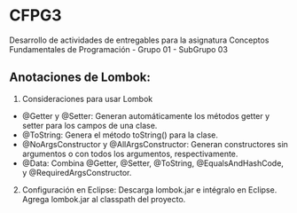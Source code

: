 # CFPG3
Desarrollo de actividades de entregables para la asignatura Conceptos Fundamentales de Programación - Grupo 01 - SubGrupo 03

## Anotaciones de Lombok:
1. Consideraciones para usar Lombok
 - @Getter y @Setter: Generan automáticamente los métodos getter y setter para los campos de una clase.
 - @ToString: Genera el método toString() para la clase.
 - @NoArgsConstructor y @AllArgsConstructor: Generan constructores sin argumentos o con todos los argumentos, respectivamente.
 - @Data: Combina @Getter, @Setter, @ToString, @EqualsAndHashCode, y @RequiredArgsConstructor.

2. Configuración en Eclipse:
Descarga lombok.jar e intégralo en Eclipse.
Agrega lombok.jar al classpath del proyecto.
